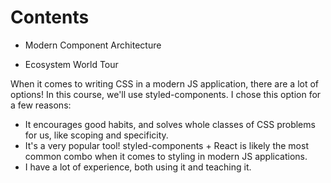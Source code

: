 # Contents

- Modern Component Architecture

- Ecosystem World Tour

When it comes to writing CSS in a modern JS application, there are a lot of options!
In this course, we'll use styled-components. I chose this option for a few reasons:

- It encourages good habits, and solves whole classes of CSS problems for us, like scoping and specificity.
- It's a very popular tool! styled-components + React is likely the most common combo when it comes to styling in modern JS applications.
- I have a lot of experience, both using it and teaching it.
